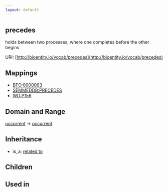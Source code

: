 ```yaml
---
layout: default
---
```


## precedes


holds between two processes, where one completes before the other begins

URI: [http://bioentity.io/vocab/precedes](http://bioentity.io/vocab/precedes)
## Mappings

 * [BFO:0000063](http://purl.obolibrary.org/obo/BFO_0000063)
 * [SEMMEDDB:PRECEDES](http://purl.obolibrary.org/obo/SEMMEDDB_PRECEDES)
 * [WD:P156](http://purl.obolibrary.org/obo/WD_P156)

## Domain and Range

[occurrent](Occurrent.html) -> [occurrent](Occurrent.html)

## Inheritance

 *  is_a: [related to](related_to.html)

## Children


## Used in

